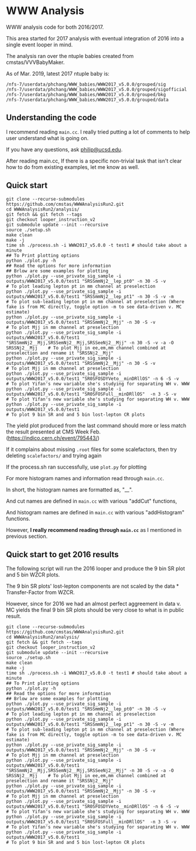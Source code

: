 # WWW Analysis

WWW analysis code for both 2016/2017.

This area started for 2017 analysis with eventual integration of 2016 into a single event looper in mind.

The analysis ran over the ntuple babies created from cmstas/VVVBabyMaker.

As of Mar. 2019, latest 2017 ntuple baby is:

    /nfs-7/userdata/phchang/WWW_babies/WWW2017_v5.0.0/grouped/sig
    /nfs-7/userdata/phchang/WWW_babies/WWW2017_v5.0.0/grouped/sigofficial
    /nfs-7/userdata/phchang/WWW_babies/WWW2017_v5.0.0/grouped/bkg
    /nfs-7/userdata/phchang/WWW_babies/WWW2017_v5.0.0/grouped/data

## Understanding the code

I recommend reading ```main.cc```. I really tried putting a lot of comments to help user understand what is going on.

If you have any questions, ask <philip@ucsd.edu>.

After reading main.cc, If there is a specific non-trivial task that isn't clear how to do from existing examples, let me know as well.

## Quick start

    git clone --recurse-submodules https://github.com/cmstas/WWWAnalysisRun2.git
    cd WWWAnalysisRun2/analysis/
    git fetch && git fetch --tags
    git checkout looper_instruction_v2
    git submodule update --init --recursive
    source ./setup.sh
    make clean
    make -j
    time sh ./process.sh -i WWW2017_v5.0.0 -t test1 # should take about a minute
    ## To Print plotting options
    python ./plot.py -h
    ## Read the options for more information
    ## Brlow are some examples for plotting
    python ./plot.py --use_private_sig_sample -i outputs/WWW2017_v5.0.0/test1 "SRSSmmNj2__lep_pt0" -n 30 -S -v                                                 # To plot leading lepton pt in mm channel at preselection
    python ./plot.py --use_private_sig_sample -i outputs/WWW2017_v5.0.0/test1 "SRSSmmNj2__lep_pt1" -n 30 -S -v -m                                              # To plot sub-leading lepton pt in mm channel at preselection (Where fake is from MC directly, toggle option -m to see data-driven v. MC estimate)
    python ./plot.py --use_private_sig_sample -i outputs/WWW2017_v5.0.0/test1 "SRSSmmNj2__Mjj" -n 30 -S -v                                                     # To plot Mjj in mm channel at preselection
    python ./plot.py --use_private_sig_sample -i outputs/WWW2017_v5.0.0/test1 "SRSSmmNj2__Mjj,SRSSemNj2__Mjj,SRSSeeNj2__Mjj" -n 30 -S -v -a -O SRSSNj2__Mjj    # To plot Mjj in ee,em,mm channel combined at preselection and rename it "SRSSNj2__Mjj"
    python ./plot.py --use_private_sig_sample -i outputs/WWW2017_v5.0.0/test1 "SRSSmmNj2__Mjj" -n 30 -S -v                                                     # To plot Mjj in mm channel at preselection
    python ./plot.py --use_private_sig_sample -i outputs/WWW2017_v5.0.0/test1 "SR0SFOSDYVeto__minDRllOS" -n 6 -S -v                                            # To plot Yifan's new variable she's studying for separating WH v. WWW
    python ./plot.py --use_private_sig_sample -i outputs/WWW2017_v5.0.0/test1 "SR0SFOSFull__minDRllOS"  -n 3 -S -v                                             # To plot Yifan's new variable she's studying for separating WH v. WWW
    python ./plot.py --use_private_sig_sample -i outputs/WWW2017_v5.0.0/test1                                                                                  # To plot 9 bin SR and and 5 bin lost-lepton CR plots

The yield plot produced from the last command should more or less match the result presented at CMS Week Feb. (https://indico.cern.ch/event/795443/)

If it complains about missing ```.root``` files for some scalefactors, then try deleting ```scalefactors/``` and trying again

If the process.sh ran successfully, use ```plot.py``` for plotting

For more histogram names and information read through ```main.cc```.

In short, the histogram names are formatted as, "<CutName>__<HistName>".

And cut names are defined in ```main.cc``` with various "addCut" functions, 

And histogram names are defined in ```main.cc``` with various "addHistogram" functions.

However, __I really recommend reading through ```main.cc```__ as I mentioned in previous section.


## Quick start to get 2016 results

The following script will run the 2016 looper and produce the 9 bin SR plot and 5 bin WZCR plots.

The 9 bin SR plots' lost-lepton components are not scaled by the data * Transfer-Factor from WZCR.

However, since for 2016 we had an almost perfect aggreement in data v. MC yields the final 9 bin SR plots should be very close to what is in public result.

    git clone --recurse-submodules https://github.com/cmstas/WWWAnalysisRun2.git
    cd WWWAnalysisRun2/analysis/
    git fetch && git fetch --tags
    git checkout looper_instruction_v2
    git submodule update --init --recursive
    source ./setup.sh
    make clean
    make -j
    time sh ./process.sh -i WWW2017_v5.0.0 -t test1 # should take about a minute
    ## To Print plotting options
    python ./plot.py -h
    ## Read the options for more information
    ## Brlow are some examples for plotting
    python ./plot.py --use_private_sig_sample -i outputs/WWW2017_v5.0.0/test1 "SRSSmmNj2__lep_pt0" -n 30 -S -v                                                 # To plot leading lepton pt in mm channel at preselection
    python ./plot.py --use_private_sig_sample -i outputs/WWW2017_v5.0.0/test1 "SRSSmmNj2__lep_pt1" -n 30 -S -v -m                                              # To plot sub-leading lepton pt in mm channel at preselection (Where fake is from MC directly, toggle option -m to see data-driven v. MC estimate)
    python ./plot.py --use_private_sig_sample -i outputs/WWW2017_v5.0.0/test1 "SRSSmmNj2__Mjj" -n 30 -S -v                                                     # To plot Mjj in mm channel at preselection
    python ./plot.py --use_private_sig_sample -i outputs/WWW2017_v5.0.0/test1 "SRSSmmNj2__Mjj,SRSSemNj2__Mjj,SRSSeeNj2__Mjj" -n 30 -S -v -a -O SRSSNj2__Mjj    # To plot Mjj in ee,em,mm channel combined at preselection and rename it "SRSSNj2__Mjj"
    python ./plot.py --use_private_sig_sample -i outputs/WWW2017_v5.0.0/test1 "SRSSmmNj2__Mjj" -n 30 -S -v                                                     # To plot Mjj in mm channel at preselection
    python ./plot.py --use_private_sig_sample -i outputs/WWW2017_v5.0.0/test1 "SR0SFOSDYVeto__minDRllOS" -n 6 -S -v                                            # To plot Yifan's new variable she's studying for separating WH v. WWW
    python ./plot.py --use_private_sig_sample -i outputs/WWW2017_v5.0.0/test1 "SR0SFOSFull__minDRllOS"  -n 3 -S -v                                             # To plot Yifan's new variable she's studying for separating WH v. WWW
    python ./plot.py --use_private_sig_sample -i outputs/WWW2017_v5.0.0/test1                                                                                  # To plot 9 bin SR and and 5 bin lost-lepton CR plots

